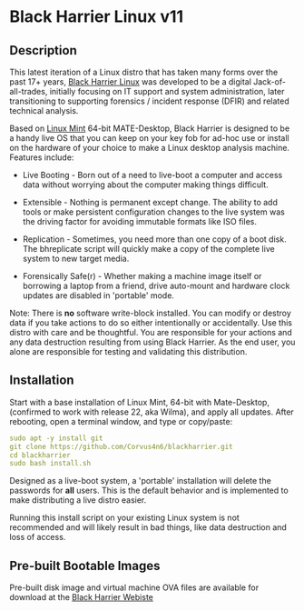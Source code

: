 # Black Harrier Linux v11

## Description

This latest iteration of a Linux distro that has taken many forms over the past 17+ years, [Black Harrier Linux](https://blackharrier.net) was developed to be a digital Jack-of-all-trades, initially focusing on IT support and system administration, later transitioning to supporting forensics / incident response (DFIR) and related technical analysis.

Based on [Linux Mint](https://linuxmint.com/) 64-bit MATE-Desktop, Black Harrier is designed to be a handy live OS that you can keep on your key fob for ad-hoc use or install on the hardware of your choice to make a Linux desktop analysis machine. Features include:

* Live Booting - Born out of a need to live-boot a computer and access data without worrying about the computer making things difficult.

* Extensible - Nothing is permanent except change. The ability to add tools or make persistent configuration changes to the live system was the driving factor for avoiding immutable formats like ISO files.

* Replication - Sometimes, you need more than one copy of a boot disk. The bhreplicate script will quickly make a copy of the complete live system to new target media.

* Forensically Safe(r) - Whether making a machine image itself or borrowing a laptop from a friend, drive auto-mount and hardware clock updates are disabled in 'portable' mode.

Note: There is **no** software write-block installed. You can modify or destroy data if you take actions to do so either intentionally or accidentally. Use this distro with care and be thoughtful. You are responsible for your actions and any data destruction resulting from using Black Harrier. As the end user, you alone are responsible for testing and validating this distribution.

## Installation

Start with a base installation of Linux Mint, 64-bit with Mate-Desktop, (confirmed to work with release 22, aka Wilma), and apply all updates. After rebooting, open a terminal window, and type or copy/paste:

```yaml
sudo apt -y install git
git clone https://github.com/Corvus4n6/blackharrier.git
cd blackharrier
sudo bash install.sh
```

Designed as a live-boot system, a 'portable' installation will delete the passwords for **all** users. This is the default behavior and is implemented to make distributing a live distro easier.

Running this install script on your existing Linux system is not recommended and will likely result in bad things, like data destruction and loss of access.

## Pre-built Bootable Images

Pre-built disk image and virtual machine OVA files are available for download at the [Black Harrier Webiste](https://blackharrier.net)
